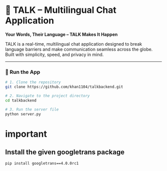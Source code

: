 # 💬 TALK – Multilingual Chat Application

**Your Words, Their Language – TALK Makes It Happen**

TALK is a real-time, multilingual chat application designed to break language barriers and make communication seamless across the globe. Built with simplicity, speed, and privacy in mind.

---

### 🚀 Run the App

```bash
# 1. Clone the repository
git clone https://github.com/khan1104/talkbackend.git

# 2. Navigate to the project directory
cd talkbackend

# 3. Run the server file
python server.py
```
# important
## Install the given googletrans package
```bash
pip install googletrans==4.0.0rc1
```



